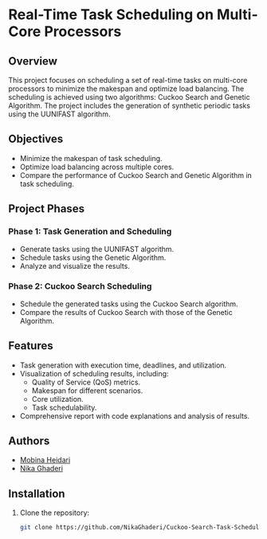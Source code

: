 # Real-Time Task Scheduling on Multi-Core Processors

## Overview
This project focuses on scheduling a set of real-time tasks on multi-core processors to minimize the makespan and optimize load balancing. The scheduling is achieved using two algorithms: Cuckoo Search and Genetic Algorithm. The project includes the generation of synthetic periodic tasks using the UUNIFAST algorithm.

## Objectives
- Minimize the makespan of task scheduling.
- Optimize load balancing across multiple cores.
- Compare the performance of Cuckoo Search and Genetic Algorithm in task scheduling.

## Project Phases
### Phase 1: Task Generation and Scheduling
- Generate tasks using the UUNIFAST algorithm.
- Schedule tasks using the Genetic Algorithm.
- Analyze and visualize the results.

### Phase 2: Cuckoo Search Scheduling
- Schedule the generated tasks using the Cuckoo Search algorithm.
- Compare the results of Cuckoo Search with those of the Genetic Algorithm.

## Features
- Task generation with execution time, deadlines, and utilization.
- Visualization of scheduling results, including:
  - Quality of Service (QoS) metrics.
  - Makespan for different scenarios.
  - Core utilization.
  - Task schedulability.
- Comprehensive report with code explanations and analysis of results.

## Authors
- [Mobina Heidari](https://github.com/mobinaheidari)
- [Nika Ghaderi](https://github.com/NikaGhaderi)

## Installation
1. Clone the repository:
   ```bash
   git clone https://github.com/NikaGhaderi/Cuckoo-Search-Task-Scheduling.git
